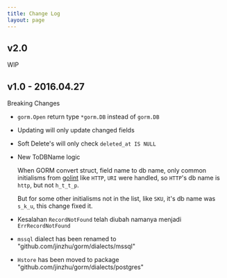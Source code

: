 ```yaml
---
title: Change Log
layout: page
---
```

## v2.0

WIP

## v1.0 - 2016.04.27

Breaking Changes

* `gorm.Open` return type `*gorm.DB` instead of `gorm.DB`

* Updating will only update changed fields

* Soft Delete's will only check `deleted_at IS NULL`

* New ToDBName logic
    
    When GORM convert struct, field name to db name, only common initialisms from [golint](https://github.com/golang/lint/blob/master/lint.go#L702) like `HTTP`, `URI` were handled, so `HTTP`'s db name is `http`, but not `h_t_t_p`.
    
    But for some other initialisms not in the list, like `SKU`, it's db name was `s_k_u`, this change fixed it.

* Kesalahan `RecordNotFound` telah diubah namanya menjadi `ErrRecordNotFound`

* `mssql` dialect has been renamed to "github.com/jinzhu/gorm/dialects/mssql"

* `Hstore` has been moved to package "github.com/jinzhu/gorm/dialects/postgres"